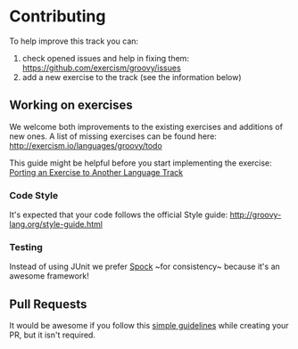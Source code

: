 # Contributing

To help improve this track you can:
1. check opened issues and help in fixing them: https://github.com/exercism/groovy/issues
1. add a new exercise to the track (see the information below)

## Working on exercises

We welcome both improvements to the existing exercises and additions of new ones.
A list of missing exercises can be found here: http://exercism.io/languages/groovy/todo

This guide might be helpful before you start implementing the exercise: [Porting an Exercise to Another Language Track](https://github.com/exercism/docs/blob/master/you-can-help/implement-an-exercise-from-specification.md)

### Code Style
It's expected that your code follows the official Style guide: http://groovy-lang.org/style-guide.html

### Testing
Instead of using JUnit we prefer [Spock](https://github.com/spockframework/spock) ~for consistency~ because it's an awesome framework!

## Pull Requests
It would be awesome if you follow this [simple guidelines](https://github.com/exercism/docs/blob/master/contributing/pull-request-guidelines.md) while creating your PR, but it isn't required.
